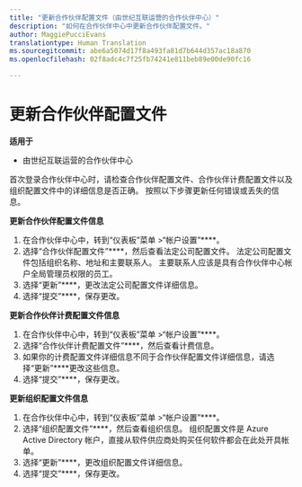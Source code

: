 ```yaml
---
title: "更新合作伙伴配置文件（由世纪互联运营的合作伙伴中心）"
description: "如何在合作伙伴中心中更新合作伙伴配置文件。"
author: MaggiePucciEvans
translationtype: Human Translation
ms.sourcegitcommit: abe6a5074d17f8a493fa81d7b644d357ac18a870
ms.openlocfilehash: 02f8adc4c7f25fb74241e811beb89e00de90fc16

---
```


# 更新合作伙伴配置文件


**适用于**

-   由世纪互联运营的合作伙伴中心


首次登录合作伙伴中心时，请检查合作伙伴配置文件、合作伙伴计费配置文件以及组织配置文件中的详细信息是否正确。 按照以下步骤更新任何错误或丢失的信息。

**更新合作伙伴配置文件信息**

1. 在合作伙伴中心中，转到“仪表板”菜单 &gt;“帐户设置”****。
2. 选择“合作伙伴配置文件”****，然后查看法定公司配置文件。 法定公司配置文件包括组织名称、地址和主要联系人。 主要联系人应该是具有合作伙伴中心帐户全局管理员权限的员工。 
3. 选择“更新”****，更改法定公司配置文件详细信息。  
4. 选择“提交”****，保存更改。

**更新合作伙伴计费配置文件信息**

1. 在合作伙伴中心中，转到“仪表板”菜单 &gt;“帐户设置”****。
2. 选择“合作伙伴计费配置文件”****，然后查看计费信息。 
3. 如果你的计费配置文件详细信息不同于合作伙伴配置文件详细信息，请选择“更新”****更改这些信息。
4. 选择“提交”****，保存更改。

**更新组织配置文件信息**

1. 在合作伙伴中心中，转到“仪表板”菜单 &gt;“帐户设置”****。
2. 选择“组织配置文件”****，然后查看组织信息。 组织配置文件是 Azure Active Directory 帐户，直接从软件供应商处购买任何软件都会在此处开具帐单。
3. 选择“更新”****，更改组织配置文件详细信息。
4. 选择“提交”****，保存更改。



<!--HONumber=Oct16_HO1-->


